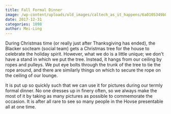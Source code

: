 ```yaml
---
title: Fall Formal Dinner
image: /wp-content/uploads/old_images/caltech_as_it_happens/6a0105349b8251970b01bb09df9402970d.jpg
date: 2017-12-31
categories: 1098
author: Mei-Ling
---
```


During Christmas time (or really just after Thanksgiving has ended), the Blacker socteam (social team) gets a Christmas tree for the house to celebrate the holiday spirit. However, what we do is a little unique; we don't have a stand in which we put the tree. Instead, it hangs from our ceiling by ropes and pulleys. We put eye bolts through the trunk of the tree to tie the rope around, and there are similarly things on which to secure the rope on the ceiling of our lounge.

It is put up so quickly such that we can use it for pictures during our termly formal dinner. No one dresses up in finery often, so we always make the most of it by taking as many pictures as possible to commemorate the occasion. It is after all rare to see so many people in the Hovse presentable all at one time.


